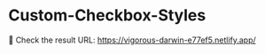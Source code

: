 # Custom-Checkbox-Styles
:pig_nose: Check the result URL: https://vigorous-darwin-e77ef5.netlify.app/
